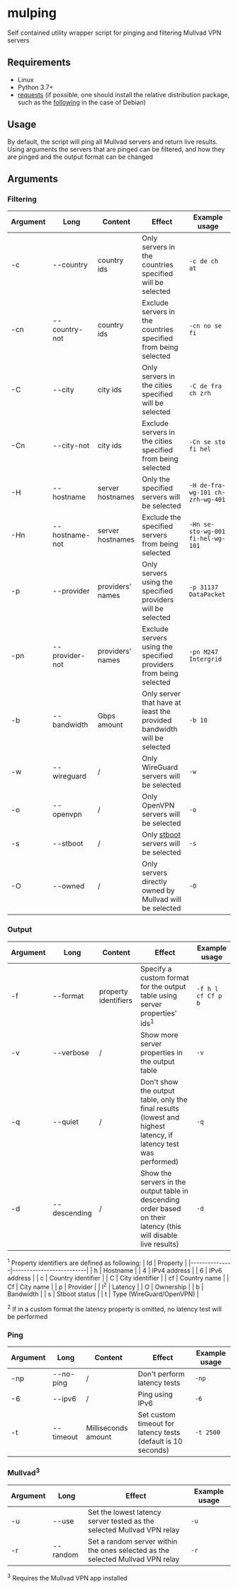 # mulping

Self contained utility wrapper script for pinging and filtering Mullvad VPN servers

## Requirements
+ Linux
+ Python 3.7+
+ [requests](https://requests.readthedocs.io) (if possible, one should install the relative distribution package, such as the [following](https://packages.debian.org/bullseye/python3-requests) in the case of Debian)

## Usage

By default, the script will ping all Mullvad servers and return live results. Using arguments the servers that are pinged can be filtered, and how they are pinged and the output format can be changed

## Arguments

### Filtering
| Argument | Long           | Content          | Effect                                                                                                                                                       | Example usage                     |
|----------|----------------|------------------|--------------------------------------------------------------------------------------------------------------------------------------------------------------|-----------------------------------|
| -c       | --country      | country ids      | Only servers in the countries specified will be selected                                                                                                     | `-c de ch at`                     |
| -cn      | --country-not  | country ids      | Exclude servers in the countries specified from being selected                                                                                               | `-cn no se fi`                    |
| -C       | --city         | city ids         | Only servers in the cities specified will be selected                                                                                                        | `-C de fra ch zrh`                |
| -Cn      | --city-not     | city ids         | Exclude servers in the cities specified from being selected                                                                                                  | `-Cn se sto fi hel`               |
| -H       | --hostname     | server hostnames | Only the specified servers will be selected                                                                                                                  | `-H de-fra-wg-101 ch-zrh-wg-401`  |
| -Hn      | --hostname-not | server hostnames | Exclude the specified servers from being selected                                                                                                            | `-Hn se-sto-wg-001 fi-hel-wg-101` |
| -p       | --provider     | providers' names | Only servers using the specified providers will be selected                                                                                                  | `-p 31137 DataPacket`             |
| -pn      | --provider-not | providers' names | Exclude servers using the specified providers from being selected                                                                                            | `-pn M247 Intergrid`              |
| -b       | --bandwidth    | Gbps amount      | Only server that have at least the provided bandwidth will be selected                                                                                       | `-b 10`                           |
| -w       | --wireguard    | /                | Only WireGuard servers will be selected                                                                                                                      | `-w`                              |
| -o       | --openvpn      | /                | Only OpenVPN servers will be selected                                                                                                                        | `-o`                              |
| -s       | --stboot       | /                | Only [stboot](https://mullvad.net/en/blog/2022/8/1/expanding-diskless-infrastructure-to-more-locations-system-transparency-stboot/) servers will be selected | `-s`                              |
| -O       | --owned        | /                | Only servers directly owned by Mullvad will be selected                                                                                                      | `-O`                              |

### Output
| Argument | Long         | Content              | Effect                                                                                                           | Example usage      |
|----------|--------------|----------------------|------------------------------------------------------------------------------------------------------------------|--------------------|
| -f       | --format     | property identifiers | Specify a custom format for the output table using server properties' ids<sup>1</sup>                            | `-f h l cf Cf p b` |
| -v       | --verbose    | /                    | Show more server properties in the output table                                                                  | `-v`               |
| -q       | --quiet      | /                    | Don't show the output table, only the final results (lowest and highest latency, if latency test was performed)  | `-q`               |
| -d       | --descending | /                    | Show the servers in the output table in descending order based on their latency (this will disable live results) | `-d`               |

<sup>1</sup> Property identifiers are defined as following:
| Id            | Property                 |
|---------------|--------------------------|
| h             | Hostname                 |
| 4             | IPv4 address             |
| 6             | IPv6 address             |
| c             | Country identifier       |
| C             | City identifier          |
| cf            | Country name             |
| Cf            | City name                |
| p             | Provider                 |
| l<sup>2</sup> | Latency                  |
| O             | Ownership                |
| b             | Bandwidth                |
| s             | Stboot status            |
| t             | Type (WireGuard/OpenVPN) |

<sup>2</sup> If in a custom format the latency property is omitted, no latency test will be performed

### Ping
| Argument | Long      | Content             | Effect                                                       | Example usage |
|----------|-----------|---------------------|--------------------------------------------------------------|---------------|
| -np      | --no-ping | /                   | Don't perform latency tests                                  | `-np`         |
| -6       | --ipv6    | /                   | Ping using IPv6                                              | `-6`          |
| -t       | --timeout | Milliseconds amount | Set custom timeout for latency tests (default is 10 seconds) | `-t 2500`     |

### Mullvad<sup>3</sup>
| Argument | Long     | Effect                                                                         | Example usage |
|----------|----------|--------------------------------------------------------------------------------|---------------|
| -u       | --use    | Set the lowest latency server tested as the selected Mullvad VPN relay         | `-u`          |
| -r       | --random | Set a random server within the ones selected as the selected Mullvad VPN relay | `-r`          |

<sup>3</sup> Requires the Mullvad VPN app installed

